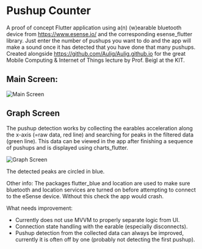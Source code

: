 # Pushup Counter

A proof of concept Flutter application using a(n) (w)earable bluetooth device from https://www.esense.io/ and the corresponding esense_flutter library. Just enter the number of pushups you want to do and the app will make a sound once it has detected that you have done that many pushups. 
Created alongside https://github.com/Aulig/Aulig.github.io for the great Mobile Computing & Internet of Things lecture by Prof. Beigl at the KIT.

## Main Screen:

![Main Screen](https://i.imgur.com/d9cHFLI.png)

## Graph Screen
The pushup detection works by collecting the earables acceleration along the x-axis (=raw data, red line) and searching for peaks in the filtered data (green line). This data can be viewed in the app after finishing a sequence of pushups and is displayed using charts_flutter.

![Graph Screen](https://i.imgur.com/4kA6gCL.png)

The detected peaks are circled in blue.

Other info: The packages flutter_blue and location are used to make sure bluetooth and location services are turned on before attempting to connect to the eSense device. Without this check the app would crash.

What needs improvement:
* Currently does not use MVVM to properly separate logic from UI.
* Connection state handling with the earable (especially disconnects).
* Pushup detection from the collected data can always be improved, currently it is often off by one (probably not detecting the first pushup).
